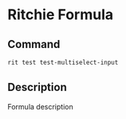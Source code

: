 # Ritchie Formula

## Command

```bash
rit test test-multiselect-input
```

## Description

Formula description
